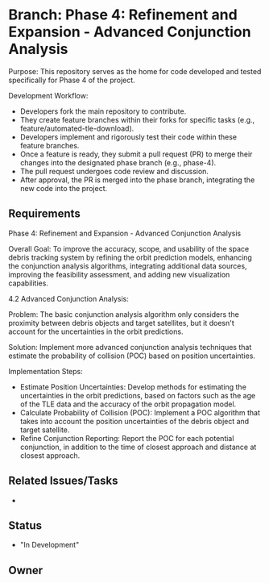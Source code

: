 # Branch: Phase 4: Refinement and Expansion - Advanced Conjunction Analysis

Purpose: This repository serves as the home for code developed and tested specifically for Phase 4 of the project.

Development Workflow:
*   Developers fork the main repository to contribute.
*   They create feature branches within their forks for specific tasks (e.g., feature/automated-tle-download).
*   Developers implement and rigorously test their code within these feature branches.
*   Once a feature is ready, they submit a pull request (PR) to merge their changes into the designated phase branch (e.g., phase-4).
*   The pull request undergoes code review and discussion.
*   After approval, the PR is merged into the phase branch, integrating the new code into the project.

## Requirements

Phase 4: Refinement and Expansion - Advanced Conjunction Analysis

Overall Goal: To improve the accuracy, scope, and usability of the space debris tracking system by refining the orbit prediction models, enhancing the conjunction analysis algorithms, integrating additional data sources, improving the feasibility assessment, and adding new visualization capabilities.


4.2 Advanced Conjunction Analysis:

Problem: The basic conjunction analysis algorithm only considers the proximity between debris objects and target satellites, but it doesn't account for the uncertainties in the orbit predictions.

Solution: Implement more advanced conjunction analysis techniques that estimate the probability of collision (POC) based on position uncertainties.

Implementation Steps:
*   Estimate Position Uncertainties: Develop methods for estimating the uncertainties in the orbit predictions, based on factors such as the age of the TLE data and the accuracy of the orbit propagation model.
*   Calculate Probability of Collision (POC): Implement a POC algorithm that takes into account the position uncertainties of the debris object and target satellite.
*   Refine Conjunction Reporting: Report the POC for each potential conjunction, in addition to the time of closest approach and distance at closest approach.


## Related Issues/Tasks

*   <links to related issues in your issue tracker>

## Status

* "In Development"

## Owner

<name of the developer responsible for the branch>
